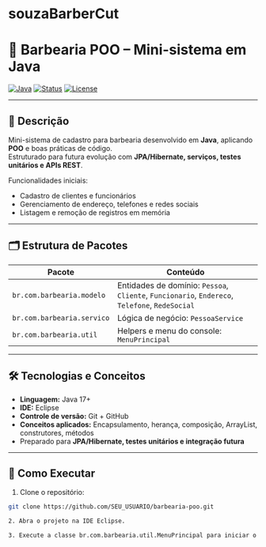 # souzaBarberCut
# 🧔 Barbearia POO – Mini-sistema em Java

[![Java](https://img.shields.io/badge/Java-17+-blue)](https://www.oracle.com/java/)
[![Status](https://img.shields.io/badge/Status-Em%20Desenvolvimento-orange)]()
[![License](https://img.shields.io/badge/License-MIT-green)]()

---

## 📌 Descrição

Mini-sistema de cadastro para barbearia desenvolvido em **Java**, aplicando **POO** e boas práticas de código.  
Estruturado para futura evolução com **JPA/Hibernate, serviços, testes unitários e APIs REST**.

Funcionalidades iniciais:

- Cadastro de clientes e funcionários
- Gerenciamento de endereço, telefones e redes sociais
- Listagem e remoção de registros em memória

---

## 🗂 Estrutura de Pacotes

| Pacote | Conteúdo |
|--------|----------|
| `br.com.barbearia.modelo` | Entidades de domínio: `Pessoa`, `Cliente`, `Funcionario`, `Endereco`, `Telefone`, `RedeSocial` |
| `br.com.barbearia.servico` | Lógica de negócio: `PessoaService` |
| `br.com.barbearia.util` | Helpers e menu do console: `MenuPrincipal` |

---

## 🛠 Tecnologias e Conceitos

- **Linguagem:** Java 17+  
- **IDE:** Eclipse  
- **Controle de versão:** Git + GitHub  
- **Conceitos aplicados:** Encapsulamento, herança, composição, ArrayList, construtores, métodos  
- Preparado para **JPA/Hibernate, testes unitários e integração futura**

---

## 🚀 Como Executar

1. Clone o repositório:  
```bash
git clone https://github.com/SEU_USUARIO/barbearia-poo.git

2. Abra o projeto na IDE Eclipse.

3. Execute a classe br.com.barbearia.util.MenuPrincipal para iniciar o menu de cadastro.# souzaBarberCut

